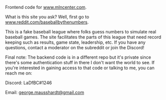 Frontend code for www.mlncenter.com.  

What is this site you ask?  Well, first go to www.reddit.com/baseballbythenumbers.

This is a fake baseball league where folks guess numbers to simulate real baseball games.  The site
facilitates the parts of this league that need record keeping such as results, game state, leadership,
etc.  If you have any questions, contact a moderator on the subreddit or join the Discord!  


Final note: The backend code is in a different repo but it's private since there's some authentication
stuff in there I don't want the world to see.  If you're interested in gaining access to that code or talking to me, you can reach me on:

Discord: LaDfBC#1246 

Email: george.mausshardt@gmail.com

